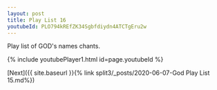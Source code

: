 ```yaml
---
layout: post
title: Play List 16
youtubeId: PLO794kREfZK34Sgbfdiydn4ATCTgEru2w
---
```

 
 
Play list of GOD's names chants.
 
{% include youtubePlayer1.html id=page.youtubeId %}
 

[Next]({{ site.baseurl }}{% link  split3/_posts/2020-06-07-God Play List 15.md%})
